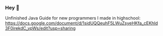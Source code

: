 ### Hey 👋

<!--
**Terence-Wong/Terence-Wong** is a ✨ _special_ ✨ repository because its `README.md` (this file) appears on your GitHub profile.

Here are some ideas to get you started:

- 🔭 I’m currently working on ...
- 🌱 I’m currently learning ...
- 👯 I’m looking to collaborate on ...
- 🤔 I’m looking for help with ...
- 💬 Ask me about ...
- 📫 How to reach me: ...
- 😄 Pronouns: ...
- ⚡ Fun fact: ...
-->
Unfinished Java Guide for new programmers I made in highschool:
https://docs.google.com/document/d/1sidUQQeuhF5LWuZsyeHKfa_cEKhld3F0irekdC_vpWs/edit?usp=sharing

